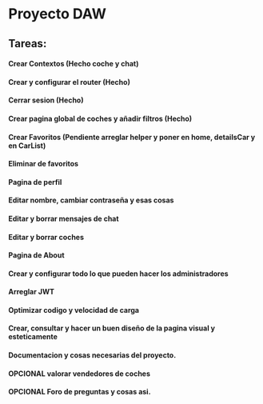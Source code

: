 # Proyecto DAW
## Tareas:

#### Crear Contextos (Hecho coche y chat)
#### Crear y configurar el router (Hecho)
#### Cerrar sesion (Hecho)
#### Crear pagina global de coches y añadir filtros (Hecho)
#### Crear Favoritos (Pendiente arreglar helper y poner en home, detailsCar y en CarList)
#### Eliminar de favoritos
#### Pagina de perfil
#### Editar nombre, cambiar contraseña y esas cosas
#### Editar y borrar mensajes de chat
#### Editar y borrar coches
#### Pagina de About
#### Crear y configurar todo lo que pueden hacer los administradores
#### Arreglar JWT
#### Optimizar codigo y velocidad de carga
#### Crear, consultar y hacer un buen diseño de la pagina visual y esteticamente
#### Documentacion y cosas necesarias del proyecto.

#### OPCIONAL valorar vendedores de coches
#### OPCIONAL Foro de preguntas y cosas asi.